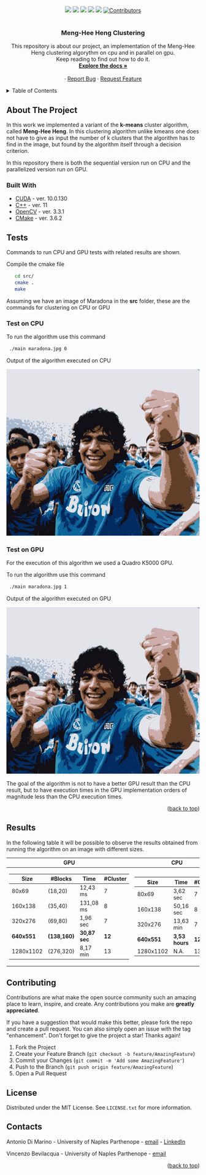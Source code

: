 <div id="top">
  
  <div align="center">
    <a href="https://wfxr.mit-license.org/2017"><img src="https://img.shields.io/badge/License-MIT-brightgreen.svg"/></a>
    <a href="https://gcc.gnu.org/"><img src="https://img.shields.io/badge/C++-11-blue.svg?style=flat&logo=c%2B%2B"/></a>
    <a href="https://developer.nvidia.com/cuda-downloads"><img src="https://img.shields.io/badge/Cuda-10.0.130-76B900?style=flat&logo=NVIDIA&logoColor=76B900"></a>
    <a href="https://opencv.org/"><img src="https://img.shields.io/badge/OpenCV-3.3.1-5C3EE8?style=flat&logo=OpenCV&logoColor=FFFFFF"/></a>
    <a href="https://cmake.org/"><img src="https://img.shields.io/badge/CMake-3.6.2-064F8C?style=flat&logo=CMake&logoColor=FFFFFF"/></a>
    <a href="https://github.com/ViBevilacqua/Meng-Hee_Heng_Clustering"><img src="https://img.shields.io/badge/Contributors-2-blue" alt="Contributors"/></a>
  </div>
</div>

<br />
<h3 align="center">Meng-Hee Heng Clustering</h3>


  <p align="center">
    This repository is about our project, an implementation of the Meng-Hee Heng clustering algorythm on cpu and in parallel on gpu. <br />
    Keep reading to find out how to do it. 
    <br />
    <a href="https://github.com/ViBevilacqua/Meng-Hee_Heng_Clustering"><strong>Explore the docs »</strong></a>
    <br />
    <br />
    ·
    <a href="https://github.com/ViBevilacqua/Meng-Hee_Heng_Clustering/issues">Report Bug</a>
    ·
    <a href="https://github.com/ViBevilacqua/Meng-Hee_Heng_Clustering/issues">Request Feature</a>
  </p>
</div>


<!-- TABLE OF CONTENTS -->
<details>
  <summary>Table of Contents</summary>
  <ol>
    <li>
      <a href="#about-the-project">About The Project</a>
      <ul>
        <li><a href="#built-with">Built With</a></li>
      </ul>
    </li>
    <li><a href="#tests">Tests</a></li>
    <ul>
      <li><a href="#test-on-cpu/gpu">Test on CPU/GPU</a></li>
    </ul>
    <li><a href="#results">Results</a></li>
    <li><a href="#contributing">Contributing</a></li>
    <li><a href="#license">License</a></li>
    <li><a href="#contacts">Contacts</a></li>
    <li><a href="#acknowledgments">Acknowledgments</a></li>
  </ol>
</details>

<!-- ABOUT THE PROJECT -->
## About The Project

In this work we implemented a variant of the <b>k-means</b> cluster algorithm, called <b>Meng-Hee Heng</b>. In this clustering algorithm unlike kmeans one does not have to give as input the number of k clusters that the algorithm has to find in the image, but found by the algorithm itself through a decision criterion.

In this repository there is both the sequential version run on CPU and the parallelized version run on GPU.

### Built With
* [CUDA](https://developer.nvidia.com/cuda-toolkit) - ver. 10.0.130
* [C++](https://gcc.gnu.org/) - ver. 11
* [OpenCV](https://opencv.org/) - ver. 3.3.1
* [CMake](https://cmake.org/) - ver. 3.6.2


## Tests
Commands to run CPU and GPU tests with related results are shown. 

<summary>Compile the cmake file</summary>
  
  ```sh
     cd src/
     cmake .
     make
  ```
 
 Assuming we have an image of Maradona in the **src** folder, these are the commands for clustering on CPU or GPU
 
### Test on CPU
<summary>To run the algorithm use this command</summary>

 ```sh
  ./main maradona.jpg 0
 ```
 
 Output of the algorithm executed on CPU
 
 <div align="center">
    <img src="images/MengHeeHeng_CPU_Maradona_640x551.jpg" alt="screen" >
 </div>
 
 
 
 ### Test on GPU
 
 For the execution of this algorithm we used a Quadro K5000 GPU.
 
<summary>To run the algorithm use this command</summary>

 ```sh
  ./main maradona.jpg 1
 ```

 Output of the algorithm executed on GPU
 
 <div align="center">
    <img src="images/MengHeeHeng_imp_GPU_custom_Maradona_640x551.jpg" alt="screen" >
 </div>
 
 The goal of the algorithm is not to have a better GPU result than the CPU result, but to have execution times in the GPU implementation orders of magnitude less than the CPU execution times.
 
 <p align="right">(<a href="#top">back to top</a>)</p>

## Results

In the following table it will be possible to observe the results obtained from running the algorithm on an image with different sizes.

|GPU                         |CPU                       |
|-------------------------------|-----------------------------|
|<table>  <thead>  <tr>  <th>Size</th>  <th>#Blocks</th> <th>Time</th> <th>#Cluster</th>  </tr>  </thead>  <tbody>  <tr>  <td>80x69</td>  <td>(18,20)</td>  <td>12,43 ms</td> <td>7</td></tr>   <tr> <td>160x138</td>  <td>(35,40)</td>  <td>131,08 ms</td> <td>8</td></tr>  <tr>  <td>320x276</td>  <td>(69,80)</td>  <td>1,96 sec</td> <td>7</td>  </tr> <tr> <td>**640x551**</td>  <td>**(138,160)**</td>  <td>**30,87 sec**</td> <td>**12**</td> </tr> <tr>  <td>1280x1102</td>  <td>(276,320)</td>  <td>8,17 min</td> <td>13</td></tr> </tbody>  </table> | <table>  <thead>  <tr>  <th>Size</th>  <th>Time</th> <th>#Cluster</th>  </tr>  </thead>  <tbody>  <tr>  <td>80x69</td>  <td>3,62 sec</td>  <td>7</td>  </tr>  <tr>  <td>160x138</td>  <td>50,16 sec</td>  <td>8</td>  </tr>  <tr>  <td>320x276</td>  <td>13,63 min</td>  <td>7</td></tr> <tr>  <td>**640x551**</td>  <td>**3,53 hours**</td>  <td>**12**</td></tr> <tr>  <td>1280x1102</td>  <td>N.A.</td>  <td>13</td></tr> </tbody>  </table>      |


## Contributing

Contributions are what make the open source community such an amazing place to learn, inspire, and create. Any contributions you make are **greatly appreciated**.

If you have a suggestion that would make this better, please fork the repo and create a pull request. You can also simply open an issue with the tag "enhancement".
Don't forget to give the project a star! Thanks again!

1. Fork the Project
2. Create your Feature Branch (`git checkout -b feature/AmazingFeature`)
3. Commit your Changes (`git commit -m 'Add some AmazingFeature'`)
4. Push to the Branch (`git push origin feature/AmazingFeature`)
5. Open a Pull Request

## License

Distributed under the MIT License. See `LICENSE.txt` for more information.


## Contacts

Antonio Di Marino - University of Naples Parthenope - [email](antonio.dimarino001@studenti.uniparthenope.it) - [LinkedIn](https://www.linkedin.com/in/antonio-di-marino/)

Vincenzo Bevilacqua - University of Naples Parthenope - [email](vincenzo.bevilacqua001@studenti.uniparthenope.it)

<p align="right">(<a href="#top">back to top</a>)</p>
